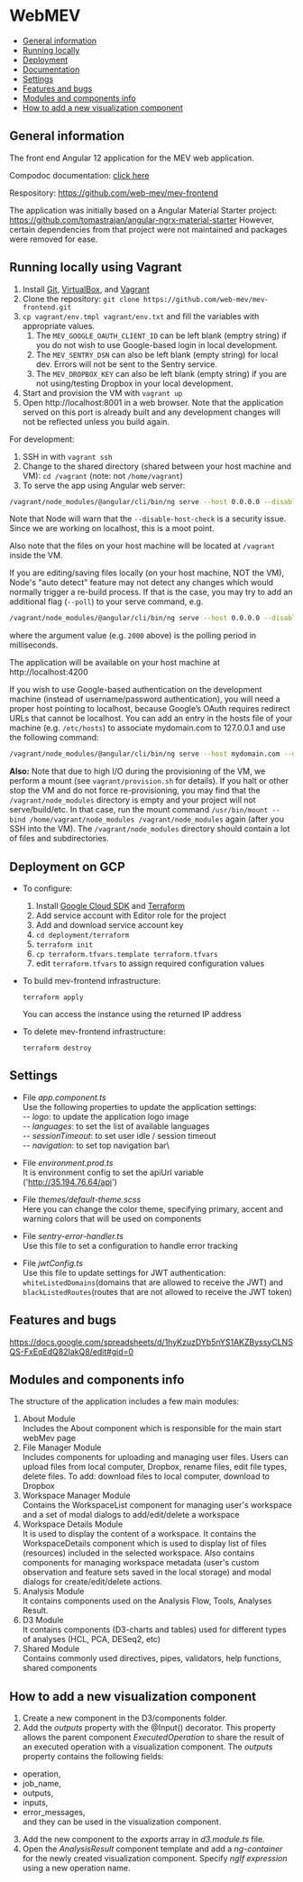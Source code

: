 # WebMEV

- [General information](#GeneralInformation)
- [Running locally](#vagrant)
- [Deployment](#Deployment)
- [Documentation](#Documentation)
- [Settings](#Settings)
- [Features and bugs ](#Features)
- [Modules and components info](#Modules)
- [How to add a new visualization component](#AddNewComponent)

## <a name="GeneralInformation">**General information**</a>

The front end Angular 12 application for the MEV web application.

Compodoc documentation: [click here](https://web-mev.github.io/mev-frontend/documentation/overview.html)

Respository: https://github.com/web-mev/mev-frontend

The application was initially based on a Angular Material Starter project:
https://github.com/tomastrajan/angular-ngrx-material-starter
However, certain dependencies from that project were not maintained and packages
were removed for ease.


## <a name="vagrant">Running locally using Vagrant</a>

1. Install [Git](https://git-scm.com/), [VirtualBox](https://www.virtualbox.org/), and [Vagrant](https://www.vagrantup.com/)
1. Clone the repository: `git clone https://github.com/web-mev/mev-frontend.git`
1. `cp vagrant/env.tmpl vagrant/env.txt` and fill the variables with appropriate values.
    1. The `MEV_GOOGLE_OAUTH_CLIENT_ID` can be left blank (emptry string) if you do not wish to use Google-based login in local development.
    1. The `MEV_SENTRY_DSN` can also be left blank (empty string) for local dev. Errors will not be sent to the Sentry service.
    1. The `MEV_DROPBOX_KEY` can also be left blank (empty string) if you are not using/testing Dropbox in your local development.   
3. Start and provision the VM with `vagrant up`
4. Open http://localhost:8001 in a web browser. Note that the application served on this port is already built and any development changes will not be reflected unless you build again.

For development:
1. SSH in with `vagrant ssh`
1. Change to the shared directory (shared between your host machine and VM): `cd /vagrant` (note: not `/home/vagrant`) 
1. To serve the app using Angular web server:
```sh
/vagrant/node_modules/@angular/cli/bin/ng serve --host 0.0.0.0 --disable-host-check
```
Note that Node will warn that the `--disable-host-check` is a security issue. Since we are working on localhost, this is a moot point. 

Also note that the files on your host machine will be located at `/vagrant` inside the VM.

If you are editing/saving files locally (on your host machine, NOT the VM), Node's "auto detect" feature may not detect any changes which would normally trigger a re-build process. If that is the case, you may try to add an additional flag (`--poll`) to your serve command, e.g.
```sh
/vagrant/node_modules/@angular/cli/bin/ng serve --host 0.0.0.0 --disable-host-check --poll 2000
```
where the argument value (e.g. `2000` above) is the polling period in milliseconds.

The application will be available on your host machine at http://localhost:4200

If you wish to use Google-based authentication on the development machine (instead of username/password authentication), you will need a proper host pointing to localhost, because Google’s OAuth requires redirect URLs that cannot be localhost. You can add an entry in the hosts file of your machine (e.g. `/etc/hosts`) to associate mydomain.com to 127.0.0.1 and use the following command:

```sh
/vagrant/node_modules/@angular/cli/bin/ng serve --host mydomain.com --disable-host-check --poll 2000
```

**Also:** Note that due to high I/O during the provisioning of the VM, we perform a mount (see `vagrant/provision.sh` for details). If you halt or other stop the VM and do not force re-provisioning, you may find that the `/vagrant/node_modules` directory is empty and your project will not serve/build/etc. In that case, run the mount command `/usr/bin/mount --bind /home/vagrant/node_modules /vagrant/node_modules` again (after you SSH into the VM). The `/vagrant/node_modules` directory should contain a lot of files and subdirectories.

## <a name="Deployment">**Deployment on GCP**</a>

* To configure:
  1. Install [Google Cloud SDK](https://cloud.google.com/sdk/docs/install) and [Terraform](https://www.terraform.io/downloads.html)
  1. Add service account with Editor role for the project
  1. Add and download service account key
  1. `cd deployment/terraform`
  1. `terraform init`
  1. `cp terraform.tfvars.template terraform.tfvars`
  1. edit `terraform.tfvars` to assign required configuration values 

* To build mev-frontend infrastructure:
  ```shell
  terraform apply
  ```
  You can access the instance using the returned IP address

* To delete mev-frontend infrastructure:
  ```shell
  terraform destroy
  ```

## <a name="Settings">**Settings**</a>

- File _app.component.ts_\
  Use the following properties to update the application settings:\
  -- _logo_: to update the application logo image\
  -- _languages_: to set the list of available languages\
  -- _sessionTimeout_: to set user idle / session timeout\
  -- _navigation_: to set top navigation bar\

- File _environment.prod.ts_\
  It is environment config to set the apiUrl variable ('http://35.194.76.64/api')

- File _themes/default-theme.scss_\
  Here you can change the color theme, specifying primary, accent and warning colors that will be used on components

- File _sentry-error-handler.ts_\
  Use this file to set a configuration to handle error tracking

- File _jwtConfig.ts_\
  Use this file to update settings for JWT authentication: `whiteListedDomains`(domains that are allowed to receive the JWT) and `blackListedRoutes`(routes that are not allowed to receive the JWT token)

## <a name="Features">**Features and bugs**</a>

https://docs.google.com/spreadsheets/d/1hyKzuzDYb5nYS1AKZByssyCLNSQS-FxEqEdQ82IakQ8/edit#gid=0

## <a name="Modules">**Modules and components info**</a>

The structure of the application includes a few main modules:

1.  About Module\
    Includes the About component which is responsible for the main start webMev page
2.  File Manager Module\
    Includes components for uploading and managing user files. Users can upload files from local computer, Dropbox, rename files, edit file types, delete files.
    To add: download files to local computer, download to Dropbox
3.  Workspace Manager Module\
    Contains the WorkspaceList component for managing user's workspace and a set of modal dialogs to add/edit/delete a workspace
4.  Workspace Details Module\
    It is used to display the content of a workspace. It contains the WorkspaceDetails component which is used to display list of files (resources) included in the selected workspace. Also contains components for managing workspace metadata (user's custom observation and feature sets saved in the local storage) and modal dialogs for create/edit/delete actions.
5.  Analysis Module\
    It contains components used on the Analysis Flow, Tools, Analyses Result.
6.  D3 Module\
    It contains components (D3-charts and tables) used for different types of analyses (HCL, PCA, DESeq2, etc)
7.  Shared Module\
    Contains commonly used directives, pipes, validators, help functions, shared components

## <a name="AddNewComponent">**How to add a new visualization component**</a>

1.  Create a new component in the D3/components folder.
2.  Add the _outputs_ property with the @Input() decorator. This property allows the parent component _ExecutedOperation_ to share the result of an executed operation with a visualization component. The _outputs_ property contains the following fields:

- operation,
- job_name,
- outputs,
- inputs,
- error_messages,\
  and they can be used in the visualization component.

3. Add the new component to the _exports_ array in _d3.module.ts_ file.
4. Open the _AnalysisResult_ component template and add a _ng-container_ for the newly created visualization component. Specify _ngIf expression_ using a new operation name.
